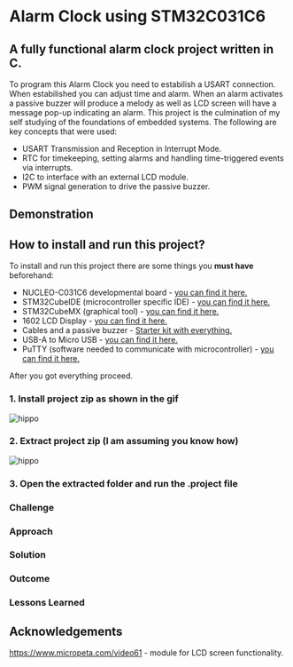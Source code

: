 
# Alarm Clock using STM32C031C6
## A fully functional alarm clock project written in C.
To program this Alarm Clock you need to estabilish a USART connection. When estabilished you can adjust time and alarm. When an alarm activates a passive buzzer will produce a melody as well as LCD screen will have a message pop-up indicating an alarm. This project is the culmination of my self studying of the foundations of embedded systems. The following are key concepts that were used:
* USART Transmission and Reception in Interrupt Mode.
* RTC for timekeeping, setting alarms and handling time-triggered events via interrupts.
* I2C to interface with an external LCD module.
* PWM signal generation to drive the passive buzzer.

## Demonstration

## How to install and run this project?
To install and run this project there are some things you **must have** beforehand:
* NUCLEO-C031C6 developmental board - [you can find it here.](https://www.st.com/en/evaluation-tools/nucleo-c031c6.html#overview)
* STM32CubeIDE (microcontroller specific IDE) - [you can find it here.](https://www.st.com/en/development-tools/stm32cubeide.html)
* STM32CubeMX (graphical tool) - [you can find it here.](https://www.st.com/en/development-tools/stm32cubemx.html) 
* 1602 LCD Display - [you can find it here.](https://www.amazon.com/dp/B0D2LBRXHM/ref=sspa_dk_detail_0?sp_csd=d2lkZ2V0TmFtZT1zcF9kZXRhaWxfdGhlbWF0aWM) 
* Cables and a passive buzzer - [Starter kit with everything.](https://www.amazon.com/dp/B09YRJQRFF) 
* USB-A to Micro USB - [you can find it here.](https://www.amazon.com/Amazon-Basics-Charging-Transfer-Gold-Plated/dp/B071S5NTDR?source=ps-sl-shoppingads-lpcontext&ref_=fplfs&smid=ATVPDKIKX0DER&gQT=0)
* PuTTY (software needed to communicate with microcontroller) - [you can find it here.](https://www.putty.org/)


After you got everything proceed.

### 1. Install project zip as shown in the gif
![hippo](https://media3.giphy.com/media/v1.Y2lkPTc5MGI3NjExanB6dDVrbnJodGRpNTMwbHJ5OXdqdXZneTNiaGlueGN1cGV2YWR4YSZlcD12MV9pbnRlcm5hbF9naWZfYnlfaWQmY3Q9Zw/Al0xIlR44DJClLfU8u/giphy.gif)

### 2. Extract project zip (I am assuming you know how)
![hippo](https://media2.giphy.com/media/v1.Y2lkPTc5MGI3NjExOXhleGdjMnYwenk2djN2ZnBuNnB1Z3hhMm5tZ2dqOHJmM2lmMGdrdiZlcD12MV9pbnRlcm5hbF9naWZfYnlfaWQmY3Q9Zw/I4hSsp4Qmsrkwy0MHv/giphy.gif)

### 3. Open the extracted folder and run the .project file


### Challenge


### Approach


### Solution


### Outcome


### Lessons Learned


## Acknowledgements
https://www.micropeta.com/video61 - module for LCD screen functionality.
